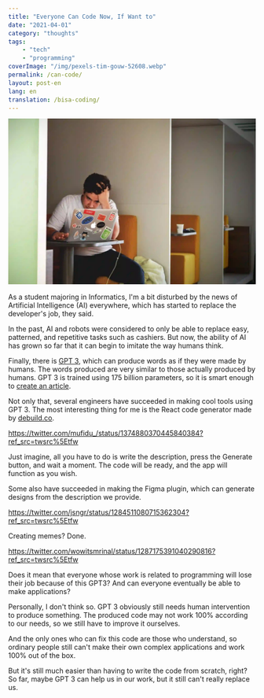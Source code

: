```yaml
---
title: "Everyone Can Code Now, If Want to"
date: "2021-04-01"
category: "thoughts"
tags: 
    - "tech"
    - "programming"
coverImage: "/img/pexels-tim-gouw-52608.webp"
permalink: /can-code/
layout: post-en
lang: en
translation: /bisa-coding/
---
```


![](/img/pexels-tim-gouw-52608.webp)

As a student majoring in Informatics, I'm a bit disturbed by the news of Artificial Intelligence (AI) everywhere, which has started to replace the developer's job, they said.

In the past, AI and robots were considered to only be able to replace easy, patterned, and repetitive tasks such as cashiers. But now, the ability of AI has grown so far that it can begin to imitate the way humans think.

Finally, there is [GPT 3](https://en.wikipedia.org/wiki/GPT-3), which can produce words as if they were made by humans. The words produced are very similar to those actually produced by humans. GPT 3 is trained using 175 billion parameters, so it is smart enough to [create an article](https://www.theguardian.com/commentisfree/2020/sep/08/robot-wrote-this-article-gpt-3).

Not only that, several engineers have succeeded in making cool tools using GPT 3. The most interesting thing for me is the React code generator made by [debuild.co](http://debuild.co).

https://twitter.com/mufidu_/status/1374880370445840384?ref_src=twsrc%5Etfw

Just imagine, all you have to do is write the description, press the Generate button, and wait a moment. The code will be ready, and the app will function as you wish.

Some also have succeeded in making the Figma plugin, which can generate designs from the description we provide.

https://twitter.com/jsngr/status/1284511080715362304?ref_src=twsrc%5Etfw

Creating memes? Done.

https://twitter.com/wowitsmrinal/status/1287175391040290816?ref_src=twsrc%5Etfw

Does it mean that everyone whose work is related to programming will lose their job because of this GPT3? And can everyone eventually be able to make applications?

Personally, I don't think so. GPT 3 obviously still needs human intervention to produce something. The produced code may not work 100% according to our needs, so we still have to improve it ourselves. 

And the only ones who can fix this code are those who understand, so ordinary people still can't make their own complex applications and work 100% out of the box.

But it's still much easier than having to write the code from scratch, right? So far, maybe GPT 3 can help us in our work, but it still can't really replace us.